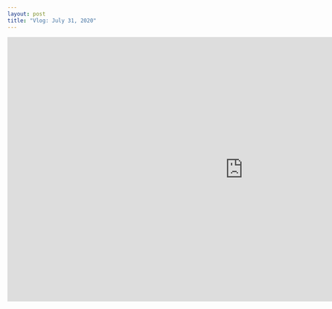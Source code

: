 ```yaml
---
layout: post
title: "Vlog: July 31, 2020"
---
```


<iframe width="1061" height="597" src="https://www.youtube.com/embed/yOkEAVBMnVs" frameborder="0" allow="accelerometer; autoplay; clipboard-write; encrypted-media; gyroscope; picture-in-picture" allowfullscreen></iframe>
